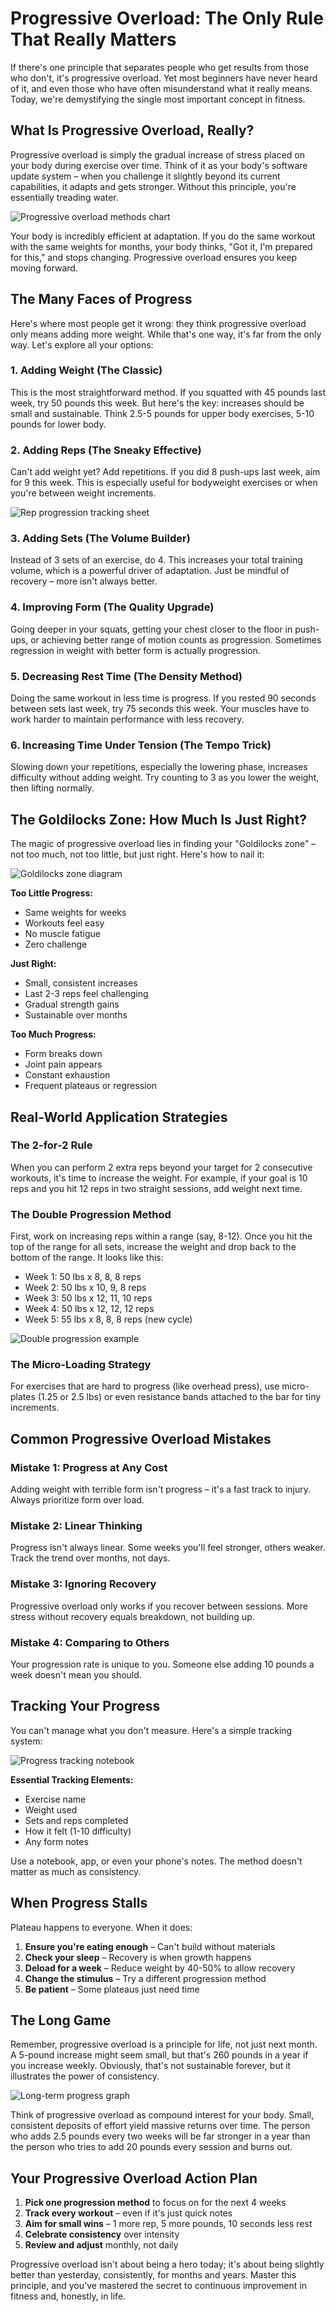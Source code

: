 # Progressive Overload: The Only Rule That Really Matters

If there's one principle that separates people who get results from those who don't, it's progressive overload. Yet most beginners have never heard of it, and even those who have often misunderstand what it really means. Today, we're demystifying the single most important concept in fitness.

## What Is Progressive Overload, Really?

Progressive overload is simply the gradual increase of stress placed on your body during exercise over time. Think of it as your body's software update system – when you challenge it slightly beyond its current capabilities, it adapts and gets stronger. Without this principle, you're essentially treading water.

![Progressive overload methods chart](/images/knowledge-base/8ba7b814-9dad-11d1-80b4-00c04fd430c8/overload-methods-chart.png)

Your body is incredibly efficient at adaptation. If you do the same workout with the same weights for months, your body thinks, "Got it, I'm prepared for this," and stops changing. Progressive overload ensures you keep moving forward.

## The Many Faces of Progress

Here's where most people get it wrong: they think progressive overload only means adding more weight. While that's one way, it's far from the only way. Let's explore all your options:

### 1. **Adding Weight** (The Classic)
This is the most straightforward method. If you squatted with 45 pounds last week, try 50 pounds this week. But here's the key: increases should be small and sustainable. Think 2.5-5 pounds for upper body exercises, 5-10 pounds for lower body.

### 2. **Adding Reps** (The Sneaky Effective)
Can't add weight yet? Add repetitions. If you did 8 push-ups last week, aim for 9 this week. This is especially useful for bodyweight exercises or when you're between weight increments.

![Rep progression tracking sheet](/images/knowledge-base/8ba7b814-9dad-11d1-80b4-00c04fd430c8/rep-tracking-sheet.png)

### 3. **Adding Sets** (The Volume Builder)
Instead of 3 sets of an exercise, do 4. This increases your total training volume, which is a powerful driver of adaptation. Just be mindful of recovery – more isn't always better.

### 4. **Improving Form** (The Quality Upgrade)
Going deeper in your squats, getting your chest closer to the floor in push-ups, or achieving better range of motion counts as progression. Sometimes regression in weight with better form is actually progression.

### 5. **Decreasing Rest Time** (The Density Method)
Doing the same workout in less time is progress. If you rested 90 seconds between sets last week, try 75 seconds this week. Your muscles have to work harder to maintain performance with less recovery.

### 6. **Increasing Time Under Tension** (The Tempo Trick)
Slowing down your repetitions, especially the lowering phase, increases difficulty without adding weight. Try counting to 3 as you lower the weight, then lifting normally.

## The Goldilocks Zone: How Much Is Just Right?

The magic of progressive overload lies in finding your "Goldilocks zone" – not too much, not too little, but just right. Here's how to nail it:

![Goldilocks zone diagram](/images/knowledge-base/8ba7b814-9dad-11d1-80b4-00c04fd430c8/goldilocks-zone.png)

**Too Little Progress:**
- Same weights for weeks
- Workouts feel easy
- No muscle fatigue
- Zero challenge

**Just Right:**
- Small, consistent increases
- Last 2-3 reps feel challenging
- Gradual strength gains
- Sustainable over months

**Too Much Progress:**
- Form breaks down
- Joint pain appears
- Constant exhaustion
- Frequent plateaus or regression

## Real-World Application Strategies

### The 2-for-2 Rule
When you can perform 2 extra reps beyond your target for 2 consecutive workouts, it's time to increase the weight. For example, if your goal is 10 reps and you hit 12 reps in two straight sessions, add weight next time.

### The Double Progression Method
First, work on increasing reps within a range (say, 8-12). Once you hit the top of the range for all sets, increase the weight and drop back to the bottom of the range. It looks like this:
- Week 1: 50 lbs x 8, 8, 8 reps
- Week 2: 50 lbs x 10, 9, 8 reps
- Week 3: 50 lbs x 12, 11, 10 reps
- Week 4: 50 lbs x 12, 12, 12 reps
- Week 5: 55 lbs x 8, 8, 8 reps (new cycle)

![Double progression example](/images/knowledge-base/8ba7b814-9dad-11d1-80b4-00c04fd430c8/double-progression-example.png)

### The Micro-Loading Strategy
For exercises that are hard to progress (like overhead press), use micro-plates (1.25 or 2.5 lbs) or even resistance bands attached to the bar for tiny increments.

## Common Progressive Overload Mistakes

### Mistake 1: Progress at Any Cost
Adding weight with terrible form isn't progress – it's a fast track to injury. Always prioritize form over load.

### Mistake 2: Linear Thinking
Progress isn't always linear. Some weeks you'll feel stronger, others weaker. Track the trend over months, not days.

### Mistake 3: Ignoring Recovery
Progressive overload only works if you recover between sessions. More stress without recovery equals breakdown, not building up.

### Mistake 4: Comparing to Others
Your progression rate is unique to you. Someone else adding 10 pounds a week doesn't mean you should.

## Tracking Your Progress

You can't manage what you don't measure. Here's a simple tracking system:

![Progress tracking notebook](/images/knowledge-base/8ba7b814-9dad-11d1-80b4-00c04fd430c8/tracking-notebook.png)

**Essential Tracking Elements:**
- Exercise name
- Weight used
- Sets and reps completed
- How it felt (1-10 difficulty)
- Any form notes

Use a notebook, app, or even your phone's notes. The method doesn't matter as much as consistency.

## When Progress Stalls

Plateau happens to everyone. When it does:

1. **Ensure you're eating enough** – Can't build without materials
2. **Check your sleep** – Recovery is when growth happens
3. **Deload for a week** – Reduce weight by 40-50% to allow recovery
4. **Change the stimulus** – Try a different progression method
5. **Be patient** – Some plateaus just need time

## The Long Game

Remember, progressive overload is a principle for life, not just next month. A 5-pound increase might seem small, but that's 260 pounds in a year if you increase weekly. Obviously, that's not sustainable forever, but it illustrates the power of consistency.

![Long-term progress graph](/images/knowledge-base/8ba7b814-9dad-11d1-80b4-00c04fd430c8/long-term-progress.png)

Think of progressive overload as compound interest for your body. Small, consistent deposits of effort yield massive returns over time. The person who adds 2.5 pounds every two weeks will be far stronger in a year than the person who tries to add 20 pounds every session and burns out.

## Your Progressive Overload Action Plan

1. **Pick one progression method** to focus on for the next 4 weeks
2. **Track every workout** – even if it's just quick notes
3. **Aim for small wins** – 1 more rep, 5 more pounds, 10 seconds less rest
4. **Celebrate consistency** over intensity
5. **Review and adjust** monthly, not daily

Progressive overload isn't about being a hero today; it's about being slightly better than yesterday, consistently, for months and years. Master this principle, and you've mastered the secret to continuous improvement in fitness and, honestly, in life.
